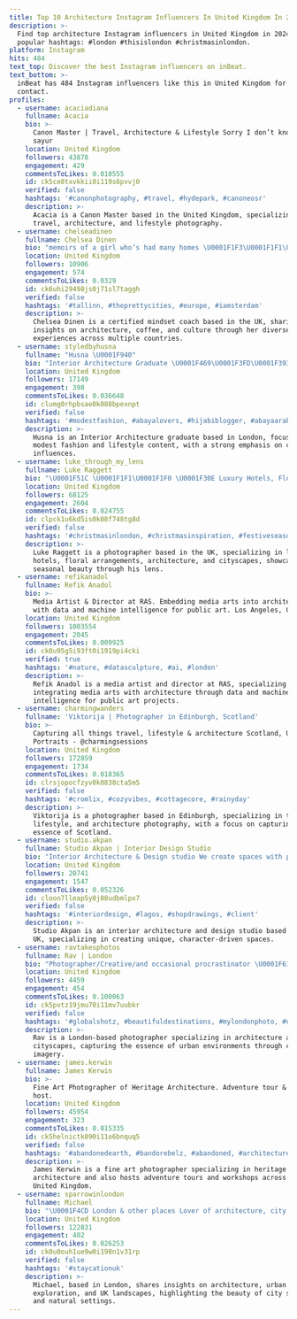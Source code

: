 ```yaml
---
title: Top 10 Architecture Instagram Influencers In United Kingdom In 2024
description: >-
  Find top architecture Instagram influencers in United Kingdom in 2024. Most
  popular hashtags: #london #thisislondon #christmasinlondon.
platform: Instagram
hits: 484
text_top: Discover the best Instagram influencers on inBeat.
text_bottom: >-
  inBeat has 484 Instagram influencers like this in United Kingdom for you to
  contact.
profiles:
  - username: acaciadiana
    fullname: Acacia
    bio: >-
      Canon Master | Travel, Architecture & Lifestyle Sorry I don’t know nama
      sayur
    location: United Kingdom
    followers: 43878
    engagement: 429
    commentsToLikes: 0.010555
    id: ck5ce8txvkkii0i119s6pvvj0
    verified: false
    hashtags: '#canonphotography, #travel, #hydepark, #canoneosr'
    description: >-
      Acacia is a Canon Master based in the United Kingdom, specializing in
      travel, architecture, and lifestyle photography.
  - username: chelseadinen
    fullname: Chelsea Dinen
    bio: "memoirs of a girl who’s had many homes \U0001F1F3\U0001F1F1\U0001F1EC\U0001F1E7\U0001F1E9\U0001F1EA\U0001F1FA\U0001F1F8 ▸ amsterdam ▸ certified mindset coach ▸ adventures in architecture, coffee and culture"
    location: United Kingdom
    followers: 10906
    engagement: 574
    commentsToLikes: 0.0329
    id: ck6uhi29498js0j71sl7taggh
    verified: false
    hashtags: '#tallinn, #theprettycities, #europe, #iamsterdam'
    description: >-
      Chelsea Dinen is a certified mindset coach based in the UK, sharing
      insights on architecture, coffee, and culture through her diverse life
      experiences across multiple countries.
  - username: styledbyhusna
    fullname: "Husna \U0001F940"
    bio: "Interior Architecture Graduate \U0001F469\U0001F3FD‍\U0001F393 London 24 \U0001F1E7\U0001F1E9 Tiktok: @styledbyhusna DM/ email for enquiries/ promotions"
    location: United Kingdom
    followers: 17149
    engagement: 398
    commentsToLikes: 0.036648
    id: clumg0rhpbsae0k088bpexnpt
    verified: false
    hashtags: '#modestfashion, #abayalovers, #hijabiblogger, #abayaarab'
    description: >-
      Husna is an Interior Architecture graduate based in London, focusing on
      modest fashion and lifestyle content, with a strong emphasis on cultural
      influences.
  - username: luke_through_my_lens
    fullname: Luke Raggett
    bio: "\U0001F51C \U0001F1F1\U0001F1F0 \U0001F30E Luxury Hotels, Florals and Architecture, Cityscapes and Photographer of Seasonal Beauty \U0001F4E7 PR and Press Enquires: lando_ldn@icloud.com"
    location: United Kingdom
    followers: 68125
    engagement: 2604
    commentsToLikes: 0.024755
    id: clpck1u6kd5is0k08f748tg8d
    verified: false
    hashtags: '#christmasinlondon, #christmasinspiration, #festiveseason, #christmastime'
    description: >-
      Luke Raggett is a photographer based in the UK, specializing in luxury
      hotels, floral arrangements, architecture, and cityscapes, showcasing
      seasonal beauty through his lens.
  - username: refikanadol
    fullname: Refik Anadol
    bio: >-
      Media Artist & Director at RAS. Embedding media arts into architecture
      with data and machine intelligence for public art. Los Angeles, CA.
    location: United Kingdom
    followers: 1003554
    engagement: 2045
    commentsToLikes: 0.009925
    id: ck0u95g5i93ft0i1919pi4cki
    verified: true
    hashtags: '#nature, #datasculpture, #ai, #london'
    description: >-
      Refik Anadol is a media artist and director at RAS, specializing in
      integrating media arts with architecture through data and machine
      intelligence for public art projects.
  - username: charmingwanders
    fullname: 'Viktorija | Photographer in Edinburgh, Scotland'
    bio: >-
      Capturing all things travel, lifestyle & architecture Scotland, UK
      Portraits - @charmingsessions
    location: United Kingdom
    followers: 172859
    engagement: 1734
    commentsToLikes: 0.018365
    id: clrsjopocfzyv0k0838cta5m5
    verified: false
    hashtags: '#cromlix, #cozyvibes, #cottagecore, #rainyday'
    description: >-
      Viktorija is a photographer based in Edinburgh, specializing in travel,
      lifestyle, and architecture photography, with a focus on capturing the
      essence of Scotland.
  - username: studio.akpan
    fullname: Studio Akpan | Interior Design Studio
    bio: "Interior Architecture & Design studio We create spaces with personality and character! \U0001F4CDLagos, Nigeria"
    location: United Kingdom
    followers: 20741
    engagement: 1547
    commentsToLikes: 0.052326
    id: cloon7lleap5y0j08udbmlpx7
    verified: false
    hashtags: '#interiordesign, #lagos, #shopdrawings, #client'
    description: >-
      Studio Akpan is an interior architecture and design studio based in the
      UK, specializing in creating unique, character-driven spaces.
  - username: ravtakesphotos
    fullname: Rav | London
    bio: "Photographer/Creative/and occasional procrastinator \U0001F61C \U0001F499 London, Architecture, Cityscapes \U0001F4E7 For collabs, photoshoots or prints: DM"
    location: United Kingdom
    followers: 4459
    engagement: 454
    commentsToLikes: 0.100063
    id: ck5pvtz19jmu70i11mv7uubkr
    verified: false
    hashtags: '#globalshotz, #beautifuldestinations, #mylondonphoto, #nikonshotz'
    description: >-
      Rav is a London-based photographer specializing in architecture and
      cityscapes, capturing the essence of urban environments through creative
      imagery.
  - username: james.kerwin
    fullname: James Kerwin
    bio: >-
      Fine Art Photographer of Heritage Architecture. Adventure tour & workshop
      host.
    location: United Kingdom
    followers: 45954
    engagement: 323
    commentsToLikes: 0.015335
    id: ck5helnictk090i11o6bnquq5
    verified: false
    hashtags: '#abandonedearth, #bandorebelz, #abandoned, #architecture'
    description: >-
      James Kerwin is a fine art photographer specializing in heritage
      architecture and also hosts adventure tours and workshops across the
      United Kingdom.
  - username: sparrowinlondon
    fullname: Michael
    bio: "\U0001F4CD London & other places Lover of architecture, city streets and UK landscapes \U0001F33F Be kind \U0001F499\U0001F49B email: sparrowinlondon@gmail.com"
    location: United Kingdom
    followers: 122831
    engagement: 402
    commentsToLikes: 0.026253
    id: ck0u0ouh1ue9w0i198n1v31rp
    verified: false
    hashtags: '#staycationuk'
    description: >-
      Michael, based in London, shares insights on architecture, urban
      exploration, and UK landscapes, highlighting the beauty of city streets
      and natural settings.
---
```


